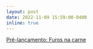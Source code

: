 ```yaml
---
layout: post
date: 2022-11-09 15:59:00-0400
inline: true
---
```


[Pré-lançamento: Furos na carne](https://www.instagram.com/p/CkvfQ2lOksT)
